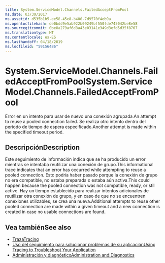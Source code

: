 ```yaml
---
title: System.ServiceModel.Channels.FailedAcceptFromPool
ms.date: 03/30/2017
ms.assetid: d535b1b5-ee58-45e8-b400-7d9570f4eb9a
ms.openlocfilehash: de0bdd9e5ab922b09249bf550fde745042be8e58
ms.sourcegitcommit: 0be8a279af6d8a43e03141e349d3efd5d35f8767
ms.translationtype: HT
ms.contentlocale: es-ES
ms.lasthandoff: 04/18/2019
ms.locfileid: "59156486"
---
```

# <a name="systemservicemodelchannelsfailedacceptfrompool"></a><span data-ttu-id="84fab-102">System.ServiceModel.Channels.FailedAcceptFromPool</span><span class="sxs-lookup"><span data-stu-id="84fab-102">System.ServiceModel.Channels.FailedAcceptFromPool</span></span>
<span data-ttu-id="84fab-103">Error en un intento para usar de nuevo una conexión agrupada.</span><span class="sxs-lookup"><span data-stu-id="84fab-103">An attempt to reuse a pooled connection failed.</span></span> <span data-ttu-id="84fab-104">Se realiza otro intento dentro del período de tiempo de espera especificado.</span><span class="sxs-lookup"><span data-stu-id="84fab-104">Another attempt is made within the specified timeout period.</span></span>  
  
## <a name="description"></a><span data-ttu-id="84fab-105">Descripción</span><span class="sxs-lookup"><span data-stu-id="84fab-105">Description</span></span>  
 <span data-ttu-id="84fab-106">Este seguimiento de información indica que se ha producido un error mientras se intentaba reutilizar una conexión de grupo.</span><span class="sxs-lookup"><span data-stu-id="84fab-106">This informational trace indicates that an error has occurred while attempting to reuse a pooled connection.</span></span> <span data-ttu-id="84fab-107">Esto podría haber pasado porque la conexión de grupo no era compatible, no estaba preparada o estaba aún activa.</span><span class="sxs-lookup"><span data-stu-id="84fab-107">This could happen because the pooled connection was not compatible, ready, or still active.</span></span> <span data-ttu-id="84fab-108">Hay un tiempo establecido para realizar intentos adicionales de reutilizar otra conexión de grupo, y en caso de que no se encuentren conexiones utilizables, se crea una nueva.</span><span class="sxs-lookup"><span data-stu-id="84fab-108">Additional attempts to reuse other pooled connection are made within a given timeout and a new connection is created in case no usable connections are found.</span></span>  
  
## <a name="see-also"></a><span data-ttu-id="84fab-109">Vea también</span><span class="sxs-lookup"><span data-stu-id="84fab-109">See also</span></span>

- [<span data-ttu-id="84fab-110">Traza</span><span class="sxs-lookup"><span data-stu-id="84fab-110">Tracing</span></span>](../../../../../docs/framework/wcf/diagnostics/tracing/index.md)
- [<span data-ttu-id="84fab-111">Uso del seguimiento para solucionar problemas de su aplicación</span><span class="sxs-lookup"><span data-stu-id="84fab-111">Using Tracing to Troubleshoot Your Application</span></span>](../../../../../docs/framework/wcf/diagnostics/tracing/using-tracing-to-troubleshoot-your-application.md)
- [<span data-ttu-id="84fab-112">Administración y diagnóstico</span><span class="sxs-lookup"><span data-stu-id="84fab-112">Administration and Diagnostics</span></span>](../../../../../docs/framework/wcf/diagnostics/index.md)
